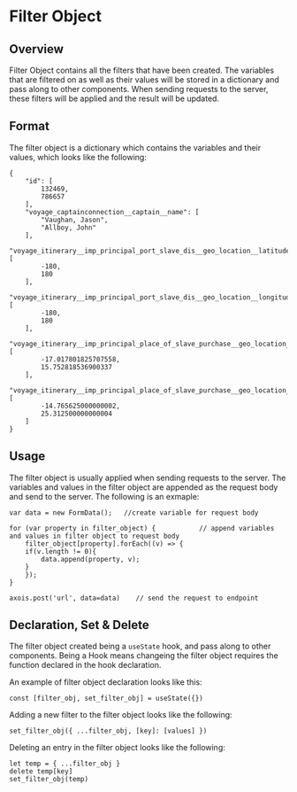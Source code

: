 # Filter Object

## Overview
Filter Object contains all the filters that have been created. The variables that are filtered on as well as their values will be stored in a dictionary and pass along to other components. When sending requests to the server, these filters will be applied and the result will be updated. 

## Format
The filter object is a dictionary which contains the variables and their values, which looks like the following: 
```
{
    "id": [
        132469,
        786657
    ],
    "voyage_captainconnection__captain__name": [
        "Vaughan, Jason",
        "Allboy, John"
    ],
    "voyage_itinerary__imp_principal_port_slave_dis__geo_location__latitude": [
        -180,
        180
    ],
    "voyage_itinerary__imp_principal_port_slave_dis__geo_location__longitude": [
        -180,
        180
    ],
    "voyage_itinerary__imp_principal_place_of_slave_purchase__geo_location__latitude": [
        -17.017801825707558,
        15.752818536900337
    ],
    "voyage_itinerary__imp_principal_place_of_slave_purchase__geo_location__longitude": [
        -14.765625000000002,
        25.312500000000004
    ]
}
```

## Usage
The filter object is usually applied when sending requests to the server. The variables and values in the filter object are appended as the request body and send to the server. The following is an exmaple: 
```
var data = new FormData();   //create variable for request body   

for (var property in filter_object) {           // append variables and values in filter object to request body
    filter_object[property].forEach((v) => {
    if(v.length != 0){
        data.append(property, v);
    }
    });
}

axois.post('url', data=data)    // send the request to endpoint
```

## Declaration, Set & Delete
The filter object created being a `useState` hook, and pass along to other components. Being a Hook means changeing the filter object requires the function declared in the hook declaration. 

An example of filter object declaration looks like this:
```
const [filter_obj, set_filter_obj] = useState({})
```

Adding a new filter to the filter object looks like the following: 
```
set_filter_obj({ ...filter_obj, [key]: [values] })
```

Deleting an entry in the filter object looks like the following:
```
let temp = { ...filter_obj }
delete temp[key]
set_filter_obj(temp)
```